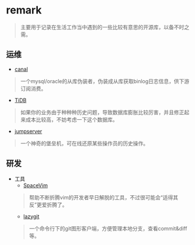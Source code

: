 # remark
> 主要用于记录在生活工作当中遇到的一些比较有意思的开源库，以备不时之需。  

## 运维  
- [canal](https://github.com/alibaba/canal)  
> 一个mysql/oracle的从库伪装者，伪装成从库获取binlog日志信息，供下游订阅消费。  
- [TiDB](https://github.com/pingcap/tidb)  
> 如果你的业务由于种种种历史问题，导致数据库膨胀比较厉害，并且修正起来成本比较高，不妨考虑一下这个数据库。  
- [jumpserver](https://github.com/jumpserver/jumpserver)  
> 一个神奇的堡垒机，可在线还原某些操作员的历史操作。  

## 研发  
- 工具  
  - [SpaceVim](https://github.com/SpaceVim/SpaceVim)  
  > 帮助不断折腾vim的开发者早日解脱的工具，不过很可能会“适得其反”更爱折腾了。  
  - [lazygit](https://github.com/jesseduffield/lazygit)  
  > 一个命令行下的git图形客户端，方便管理本地分支，查看commit&diff等。  
